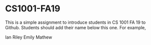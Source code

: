 # CS1001-FA19
This is a simple assignment to introduce students in CS 1001 FA 19 to Github.
Students should add their name below this one. For example,

Ian Riley
Emily Mathew 

